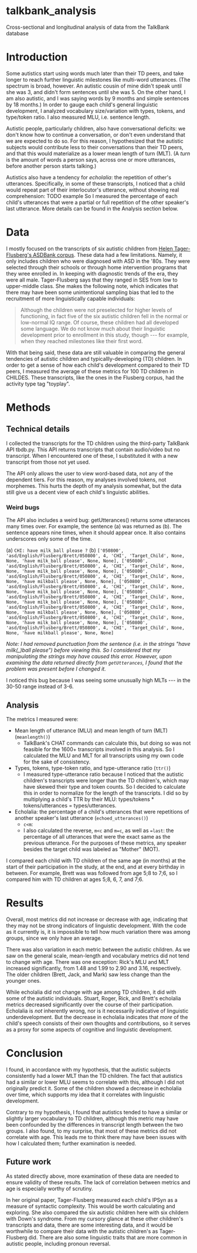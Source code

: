 # talkbank_analysis
 Cross-sectional and longitudinal analysis of data from the TalkBank database

# Introduction
Some autistics start using words much later than their TD peers, and take longer to reach further linguistic milestones like multi-word utterances. (The spectrum is broad, however. An autistic cousin of mine didn't speak until she was 3, and didn't form sentences until she was 5. On the other hand, I am also autistic, and I was saying words by 9 months and simple sentences by 18 months.)
In order to gauge each child's general linguistic development, I analyzed vocabulary size/variation with types, tokens, and type/token ratio. I also measured MLU, i.e. sentence length.

Autistic people, particularly children, also have conversational deficits: we don't know how to continue a conversation, or don't even understand that we are expected to do so. For this reason, I hypothesized that the autistic subjects would contribute less to their conversations than their TD peers, and that this would materialize as a lower mean length of turn (MLT). (A *turn* is the amount of words a person says, across one or more utterances, before another person starts talking.)

Autistics also have a tendency for *echolalia*: the repetition of other's utterances.
Specifically, in some of these transcripts, I noticed that a child would repeat part of their interlocutor's utterance, without showing real comprehension: TODO example
So I measured the percentage of each child's utterances that were a partial or full repetition of the other speaker's last utterance. More details can be found in the Analysis section below.

# Data
I mostly focused on the transcripts of six autistic children from [Helen Tager-Flusberg's ASDBank corpus](https://asd.talkbank.org/access/English/Flusberg.html).
These data had a few limitations. Namely, it only includes children who were diagnosed with ASD in the '80s. They were selected through their schools or through home intervention programs that they wree enrolled in. In keeping with diagnostic trends of the era, they were all male. Tager-Flusberg says that they ranged in SES from low to upper-middle class. She makes the following note, which indicates that there may have been some unintentional sampling bias that led to the recruitment of more linguistically capable individuals:
> Although the children were not preselected for higher levels of functioning, in fact five of the six autistic children fell in the normal or low-normal IQ range.
Of course, these children had all developed some language. We do not know much about their linguistic development prior to enrollment in this study, though --- for example, when they reached milestones like their first word.

With that being said, these data are still valuable in comparing the general tendencies of autistic children and typicallly-developing (TD) children. 
In order to get a sense of how each child's development compared to their TD peers, I measured the average of these metrics for 100 TD children in CHILDES. These transcripts, like the ones in the Flusberg corpus, had the activity type tag "toyplay".

# Methods
## Technical details
I collected the transcripts for the TD children using the third-party TalkBank API tbdb.py. 
This API returns transcripts that contain audio/video but no transcript. When I encountered one of these, I substituted it with a new transcript from those not yet used.

The API only allows the user to view word-based data, not any of the dependent tiers. For this reason, my analyses involved tokens, not morphemes. This hurts the depth of my analysis somewhat, but the data still give us a decent view of each child's linguistic abilities.

### Weird bugs
The API also includes a weird bug: getUtterances() returns some utterances many times over. For example, the sentence (a) was returned as (b). The sentence appears nine times, when it should appear once. It also contains underscores only some of the time.

(a) `CHI: have milk_ball please ?`
(b) `['050800', 'asd/English/Flusberg/Brett/050800', 4, 'CHI', 'Target_Child', None, None, 'have milk_ball please', None, None], ['050800', 'asd/English/Flusberg/Brett/050800', 4, 'CHI', 'Target_Child', None, None, 'have milk_ball please', None, None], ['050800', 'asd/English/Flusberg/Brett/050800', 4, 'CHI', 'Target_Child', None, None, 'have milkball please', None, None], ['050800', 'asd/English/Flusberg/Brett/050800', 4, 'CHI', 'Target_Child', None, None, 'have milk_ball please', None, None], ['050800', 'asd/English/Flusberg/Brett/050800', 4, 'CHI', 'Target_Child', None, None, 'have milk_ball please', None, None], ['050800', 'asd/English/Flusberg/Brett/050800', 4, 'CHI', 'Target_Child', None, None, 'have milkball please', None, None], ['050800', 'asd/English/Flusberg/Brett/050800', 4, 'CHI', 'Target_Child', None, None, 'have milk_ball please', None, None], ['050800', 'asd/English/Flusberg/Brett/050800', 4, 'CHI', 'Target_Child', None, None, 'have milkball please', None, None]`

*Note: I had removed punctuation from the sentence (i.e. in the strings "have milk(_)ball please") before viewing this. So I considered that my manipulating the strings may have caused this error. However, upon examining the data returned directly from `getUtterances`, I found that the problem was present before I changed it.*

I noticed this bug because I was seeing some unusually high MLTs --- in the 30-50 range instead of 3-6. 

## Analysis
The metrics I measured were:
* Mean length of utterance (MLU) and mean length of turn (MLT) (`meanlength()`)
	* TalkBank's CHAT commands can calculate this, but doing so was not feasible for the 1600+ transcripts involved in this analysis. So I calculated the MLU and MLT for all transcripts using my own code for the sake of consistency.
* Types, tokens, type-token ratio, and type-utterance ratio (`ttr()`)
	* I measured type-utterance ratio because I noticed that the autistic children's transcripts were longer than the TD children's, which may have skewed their type and token counts. So I decided to calculate this in order to normalize for the length of the transcripts. I did so by multiplying a child's TTR by their MLU: types/tokens \* tokens/utterances = types/utterances.
* Echolalia: the percentage of a child's utterances that were repetitions of another speaker's last utterance (`echoed_utterances()`)
	* `c<m`: 
	* I also calculated the reverse, `m<c` and `m=c`, as well as `=last`: the percentage of all utterances that were the exact same as the previous utterance.
For the purposes of these metrics, any speaker besides the target child was labeled as "Mother" (MOT).

I compared each child with TD children of the same age (in months) at the start of their participation in the study, at the end, and at every birthday in between. For example, Brett was was followed from age 5;8 to 7;6, so I compared him with TD children at ages 5;8, 6, 7, and 7;6.

# Results
Overall, most metrics did not increase or decrease with age, indicating that they may not be strong indicators of linguistic development. With the code as it currently is, it is impossible to tell how much variation there was among groups, since we only have an average.

There was also variation in each metric between the autistic children. As we saw on the general scale, mean-length and vocabulary metrics did not tend to change with age. There was one exception: Rick's MLU and MLT increased significantly, from 1.48 and 1.99 to 2.90 and 3.16, respectively. The older children (Brett, Jack, and Mark) saw less change than the younger ones.

While echolalia did not change with age among TD children, it did with some of the autistic individuals. Stuart, Roger, Rick, and Brett's echolalia metrics decreased significantly over the course of their participation. Echolalia is *not* inherently wrong, nor is it necessarily indicative of linguistic underdevelopment. But the decrease in echolalia indicates that *more* of the child's speech consists of their own thoughts and contributions, so it serves as a proxy for some aspects of cognitive and linguistic development.

# Conclusion
I found, in accordance with my hypothesis, that the autistic subjects consistently had a lower MLT than the TD children. The fact that autistics had a similar or lower MLU seems to correlate with this, although I did not originally predict it. Some of the children showed a decrease in echolalia over time, which supports my idea that it correlates with linguistic development. 

Contrary to my hypothesis, I found that autistics tended to have a similar or slightly larger vocabulary to TD children, although this metric may have been confounded by the differences in transcript length between the two groups. I also found, to my surprise, that most of these metrics did not correlate with age. This leads me to think there may have been issues with how I calculated them; further examination is needed.
## Future work
As stated directly above, more examination of these data are needed to ensure validity of these results. The lack of correlation between metrics and age is especially worthy of scrutiny. 

In her original paper, Tager-Flusberg measured each child's IPSyn as a measure of syntactic complexity. This would be worth calculating and exploring. She also compared the six autistic children here with six childern with Down's syndrome. From my cursory glance at these other children's transcripts and data, there are some interesting data, and it would be worthwhile to compare their data with the autistic children's as Tager-Flusberg did.
There are also some linguistic traits that are more common in autistic people, including pronoun reversal.
